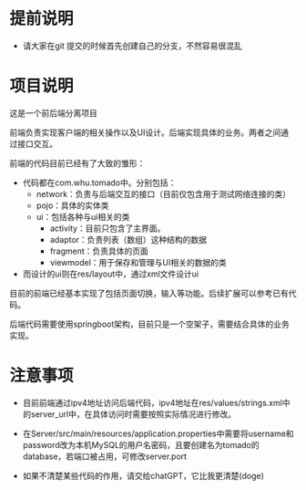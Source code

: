 # 提前说明

- 请大家在git 提交的时候首先创建自己的分支，不然容易很混乱

# 项目说明

这是一个前后端分离项目

前端负责实现客户端的相关操作以及UI设计。后端实现具体的业务。两者之间通过接口交互。

前端的代码目前已经有了大致的雏形：

- 代码都在com.whu.tomado中。分别包括：
  - network：负责与后端交互的接口（目前仅包含用于测试网络连接的类）
  - pojo：具体的实体类
  - ui：包括各种与ui相关的类
    - activity：目前只包含了主界面。
    - adaptor：负责列表（数组）这种结构的数据
    - fragment：负责具体的页面
    - viewmodel：用于保存和管理与UI相关的数据的类
- 而设计的ui则在res/layout中，通过xml文件设计ui

目前的前端已经基本实现了包括页面切换，输入等功能。后续扩展可以参考已有代码。

后端代码需要使用springboot架构，目前只是一个空架子，需要结合具体的业务实现。

# 注意事项

- 目前前端通过ipv4地址访问后端代码，ipv4地址在res/values/strings.xml中的server_url中，在具体访问时需要按照实际情况进行修改。
- 在Server/src/main/resources/application.properties中需要将username和password改为本机MySQL的用户名密码，且要创建名为tomado的database，若端口被占用，可修改server.port

- 如果不清楚某些代码的作用，请交给chatGPT，它比我更清楚(doge)
